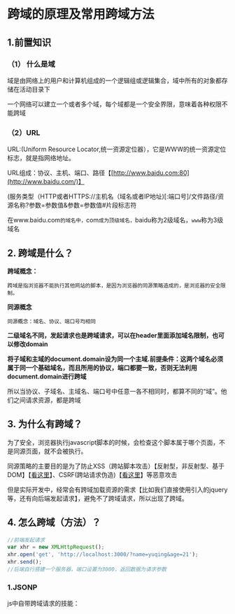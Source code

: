 # 跨域的原理及常用跨域方法

## 1.前置知识

### （1） 什么是域

域是由网络上的用户和计算机组成的一个逻辑组或逻辑集合，域中所有的对象都存储在活动目录下

一个网络可以建立一个或者多个域，每个域都是一个安全界限，意味着各种权限不能跨域

### **（2）URL**

URL:(Uniform Resource Locator,统一资源定位器），它是WWW的统一资源定位标志，就是指网络地址。

URL组成：协议、主机、端口、路径【[http://www.baidu.com:80](http://www.baidu.com/)】

(服务类型（HTTP或者HTTPS://主机名（域名或者IP地址)[:端口号]/文件路径/资源名称?参数=参数值&参数=参数值#片段标志符

在www.baidu.com`的域名中，`com`成为顶级域名，`baidu称为2级域名，`www`称为3级域名

## 2. 跨域是什么？

 **跨域概念：**

```
跨域是指浏览器不能执行其他网站的脚本，是因为浏览器的同源策略造成的，是浏览器的安全限制。
```

 **同源概念**

```
同源概念：域名、协议、端口号均相同
```

**二级域名不同，发起请求也是跨域请求，可以在header里面添加域名限制，也可以修改domain**

**将子域和主域的document.domain设为同一个主域.前提条件：这两个域名必须属于同一个基础域名，而且所用的协议，端口都要一致，否则无法利用document.domain进行跨域**

所以当协议、子域名、主域名、端口号中任意一各不相同时，都算不同的“域”。他们之间请求资源，都是跨域

## 3. 为什么有跨域？

为了安全，浏览器执行javascript脚本的时候，会检查这个脚本属于哪个页面，不是同源页面，就不会被执行。

同源策略的主要目的是为了防止XSS（跨站脚本攻击）【反射型，非反射型、基于DOM】【[看这里](https://juejin.cn/post/6844903685122703367)】、CSRF(跨站请求伪造)【[看这里](https://juejin.cn/post/6844903689702866952)】等恶意攻击

但是实际开发中，经常会有跨域加载资源的需求【比如我们直接使用引入的jquery等，还有向后端发起请求】，避免不了跨域请求，所以出现了跨域。

## 4. 怎么跨域（方法）？

```js
//前端发起请求
var xhr = new XMLHttpRequest();
xhr.open('get', 'http://localhost:3000/?name=yuqing&age=21');
xhr.send();
//后端自行搭建一个服务器，端口设置为3000，返回数据为请求参数
```

### 1.JSONP

js中自带跨域请求的技能：<script><script/>这个标签,我们可以请求网上的资源

JSONP原理就是利用了script标签，在标签外套了一层壳，利用标签特性达到跨域加载资源的效果。
 JSONP由两部分组成，回调函数和数据

```js
// 以往不用src请求，会出现跨域请求失败的错误
var script = document.createElement('script');
script.src = 'http://127.0.0.1:3000/?name=yuqing&age=21';
document.head.appendChild(script);
function getData(res) {
  console.log(res);
   document.head.removeChild(script);
}
// 相当于网页里面写的
 <script>
        function getData(res) {
            console.log(res);
        }
</script>
<script src="http://127.0.0.1:3002/?name=yuqing&age=21"></script>
```

 优点：
	兼容性好，在多浏览器都能运行。
 缺点：
 （1）只支持GET请求，不支持POST请求；
 （2）不够安全。因为JSONP是从其他域中加载代码执行，如果其他域不安全，可能会在响应中带有恶意代码。
 （3）不容易确认请求是否失败。

注：理论上来说，带有src属性的标签都可以，<script>、<img>、<iframe>每次这种标签加载，相当于发起一个get请求

###  2.CORS（跨域资源共享）

```js
CORS是一个W3C标准，全称是"跨域资源共享"（Cross-origin resource sharing）。
它允许浏览器向跨源服务器，发出XMLHttpRequest请求，从而克服了AJAX只能同源使用的限制。
CORS需要浏览器和服务器同时支持。目前，所有浏览器都支持该功能，IE浏览器不能低于IE10
```

服务端设置Access-Control-Allow-Origin 就可以开启CORS，该属性表示哪些域名可以访问资源，如果设置通配符则表示所有网站都可以访问资源。

```
Access-Control-Allow-Origin:"*"// 表示服务端允许的请求源，*标识所有网站都可以访问
Access-Control-Allow-Credentials：false // 是否允许发送cookie

```

###  3.webSockets

不受同源策略影响。使用一种自定义的协议，专门为快速传输小数据设计。

server4.js

```js
 let socket = new WebSocket("ws://localhost:3001");//ws协议是webSocket自己创造的
    socket.onopen = function(){
     socket.send("yuqing");
    }
    socket.onmessage = function(e){
     console.log(e.data);//你好,我叫yuqing！
}
```

![image-20200509175255121](image/image-20200509175255121.png)

### 4.Nginx

 代理跨域。反向代理跨域。

```csharp
server{
    # 监听3002端口
    listen 3002;
    # 本地的域名是localhost
    server_name localhost;
    # 凡是localhost:3002/index这个样子的，都转发到真正的服务端地址http://www.baidu.com
    location ^~ /index {
        proxy_pass http://wwww.baidu.com;
    }    
}
```

我们发出请求：http://localhost:3002/index/xxxxx,然后Nginx监听的是localhost:3002/index,然后往http://www.baidu.com转发

![image-20200509121708373](image/image-20200509121708373.png)

## 5.引起跨域检查策略的必要条件

1. **浏览器限制**： 即浏览器对跨域行为进行检测和阻止
2. **触发跨域的三要素**： `不同协议`、`不同域名`、`不同端口`，满足其一
3. **发起的是xhr请求**： 即发起的是XMLHttpRequest类型的请求

破坏其中之一，就可以跨域

